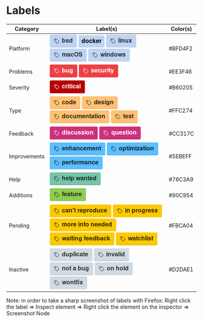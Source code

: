 # Labels

Category      | Label(s)  | Color(s)
---           | ---       | ---
Platform      | ![](bsd.png) ![](docker.png) ![](linux.png) ![](macOS.png) ![](windows.png) | #BFD4F2
Problems      | ![](bug.png) ![](security.png)  | #EE3F46
Severity      | ![](critical.png) | #B60205
Type          | ![](code.png) ![](design.png) ![](documentation.png) ![](test.png)  | #FFC274
Feedback      | ![](discussion.png) ![](question.png) | #CC317C
Improvements  | ![](enhancement.png) ![](optimization.png) ![](performance.png) | #5EBEFF
Help          | ![](help%20wanted.png)  | #76C3A9
Additions     | ![](feature.png)  | #90C954
Pending       | ![](can't%20reproduce.png) ![](in%20progress.png) ![](more%20info%20needed.png) ![](waiting%20feedback.png) ![](watchlist.png) | #FBCA04
Inactive      | ![](duplicate.png) ![](invalid.png) ![](not%20a%20bug.png) ![](on%20hold.png) ![](wontfix.png) | #D2DAE1

Note: in order to take a sharp screenshot of labels with Firefox: Right click the label => Inspect element => Right click the element on the inspector => Screenshot Node
